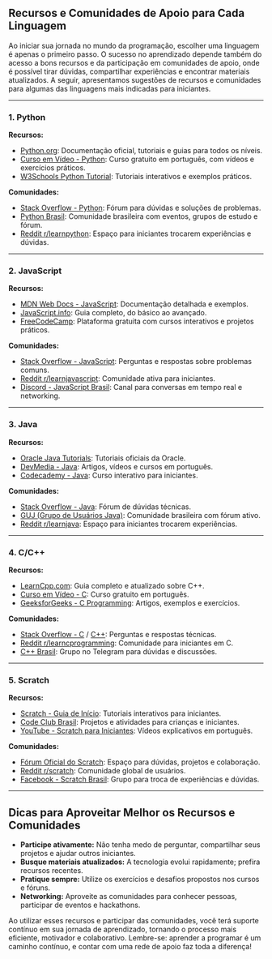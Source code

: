 
## Recursos e Comunidades de Apoio para Cada Linguagem

Ao iniciar sua jornada no mundo da programação, escolher uma linguagem é apenas o primeiro passo. O sucesso no aprendizado depende também do acesso a bons recursos e da participação em comunidades de apoio, onde é possível tirar dúvidas, compartilhar experiências e encontrar materiais atualizados. A seguir, apresentamos sugestões de recursos e comunidades para algumas das linguagens mais indicadas para iniciantes.

---

### 1. **Python**

**Recursos:**
- [Python.org](https://www.python.org/doc/): Documentação oficial, tutoriais e guias para todos os níveis.
- [Curso em Vídeo - Python](https://www.cursoemvideo.com/course/curso-python-3/): Curso gratuito em português, com vídeos e exercícios práticos.
- [W3Schools Python Tutorial](https://www.w3schools.com/python/): Tutoriais interativos e exemplos práticos.

**Comunidades:**
- [Stack Overflow - Python](https://stackoverflow.com/questions/tagged/python): Fórum para dúvidas e soluções de problemas.
- [Python Brasil](https://python.org.br/): Comunidade brasileira com eventos, grupos de estudo e fórum.
- [Reddit r/learnpython](https://www.reddit.com/r/learnpython/): Espaço para iniciantes trocarem experiências e dúvidas.

---

### 2. **JavaScript**

**Recursos:**
- [MDN Web Docs - JavaScript](https://developer.mozilla.org/pt-BR/docs/Web/JavaScript): Documentação detalhada e exemplos.
- [JavaScript.info](https://javascript.info/): Guia completo, do básico ao avançado.
- [FreeCodeCamp](https://www.freecodecamp.org/): Plataforma gratuita com cursos interativos e projetos práticos.

**Comunidades:**
- [Stack Overflow - JavaScript](https://stackoverflow.com/questions/tagged/javascript): Perguntas e respostas sobre problemas comuns.
- [Reddit r/learnjavascript](https://www.reddit.com/r/learnjavascript/): Comunidade ativa para iniciantes.
- [Discord - JavaScript Brasil](https://discord.com/invite/8h4QnJF): Canal para conversas em tempo real e networking.

---

### 3. **Java**

**Recursos:**
- [Oracle Java Tutorials](https://docs.oracle.com/javase/tutorial/): Tutoriais oficiais da Oracle.
- [DevMedia - Java](https://www.devmedia.com.br/java/): Artigos, vídeos e cursos em português.
- [Codecademy - Java](https://www.codecademy.com/learn/learn-java): Curso interativo para iniciantes.

**Comunidades:**
- [Stack Overflow - Java](https://stackoverflow.com/questions/tagged/java): Fórum de dúvidas técnicas.
- [GUJ (Grupo de Usuários Java)](https://www.guj.com.br/): Comunidade brasileira com fórum ativo.
- [Reddit r/learnjava](https://www.reddit.com/r/learnjava/): Espaço para iniciantes trocarem experiências.

---

### 4. **C/C++**

**Recursos:**
- [LearnCpp.com](https://www.learncpp.com/): Guia completo e atualizado sobre C++.
- [Curso em Vídeo - C](https://www.youtube.com/playlist?list=PLHz_AreHm4dk_nZHmxxf_J0WRAqy5Czye): Curso gratuito em português.
- [GeeksforGeeks - C Programming](https://www.geeksforgeeks.org/c-programming-language/): Artigos, exemplos e exercícios.

**Comunidades:**
- [Stack Overflow - C](https://stackoverflow.com/questions/tagged/c) / [C++](https://stackoverflow.com/questions/tagged/c++): Perguntas e respostas técnicas.
- [Reddit r/learncprogramming](https://www.reddit.com/r/learncprogramming/): Comunidade para iniciantes em C.
- [C++ Brasil](https://t.me/cppbrasil): Grupo no Telegram para dúvidas e discussões.

---

### 5. **Scratch**

**Recursos:**
- [Scratch - Guia de Início](https://scratch.mit.edu/projects/editor/?tutorial=getStarted): Tutoriais interativos para iniciantes.
- [Code Club Brasil](https://codeclubbrasil.org.br/): Projetos e atividades para crianças e iniciantes.
- [YouTube - Scratch para Iniciantes](https://www.youtube.com/results?search_query=scratch+para+iniciantes): Vídeos explicativos em português.

**Comunidades:**
- [Fórum Oficial do Scratch](https://scratch.mit.edu/discuss/): Espaço para dúvidas, projetos e colaboração.
- [Reddit r/scratch](https://www.reddit.com/r/scratch/): Comunidade global de usuários.
- [Facebook - Scratch Brasil](https://www.facebook.com/groups/scratchbrasil/): Grupo para troca de experiências e dúvidas.

---

## **Dicas para Aproveitar Melhor os Recursos e Comunidades**

- **Participe ativamente:** Não tenha medo de perguntar, compartilhar seus projetos e ajudar outros iniciantes.
- **Busque materiais atualizados:** A tecnologia evolui rapidamente; prefira recursos recentes.
- **Pratique sempre:** Utilize os exercícios e desafios propostos nos cursos e fóruns.
- **Networking:** Aproveite as comunidades para conhecer pessoas, participar de eventos e hackathons.

Ao utilizar esses recursos e participar das comunidades, você terá suporte contínuo em sua jornada de aprendizado, tornando o processo mais eficiente, motivador e colaborativo. Lembre-se: aprender a programar é um caminho contínuo, e contar com uma rede de apoio faz toda a diferença!
```

